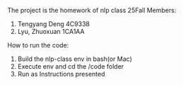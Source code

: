 The project is the homework of nlp class 25Fall
Members:
  1. Tengyang Deng 4C9338
  2. Lyu, Zhuoxuan  1CA1AA

How to run the code:
1. Build the nlp-class env in bash(or Mac)
2. Execute env and cd the /code folder
3. Run as Instructions presented
